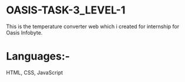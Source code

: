 # OASIS-TASK-3_LEVEL-1
This is the temperature converter web which i created for internship for Oasis Infobyte.

# Languages:-
HTML, CSS, JavaScript
